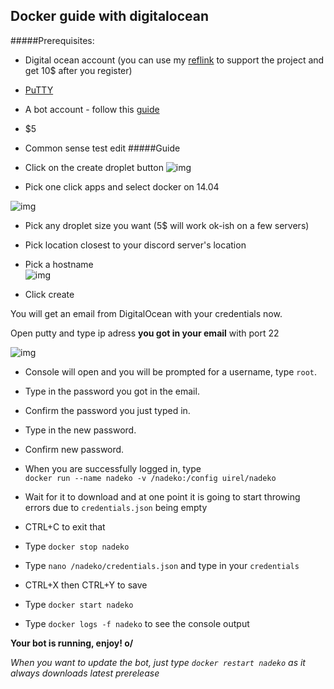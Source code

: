 ## Docker guide with digitalocean

#####Prerequisites:
- Digital ocean account (you can use my [reflink][reflink] to support the project and get 10$ after you register)
- [PuTTY][PuTTY] 
- A bot account - follow this [guide][guide]
- $5
- Common sense
test edit
#####Guide
- Click on the create droplet button
![img](http://i.imgur.com/g2ayOcC.png)

- Pick one click apps and select docker on 14.04 

![img](http://imgur.com/065Xkme.png)

- Pick any droplet size you want (5$ will work ok-ish on a few servers)
- Pick location closest to your discord server's location
- Pick a hostname  
![img](http://imgur.com/ifPKB6p.png)

- Click create 

You will get an email from DigitalOcean with your credentials now.

Open putty and type ip adress **you got in your email** with port 22  

![img](http://imgur.com/Mh5ehsh.png)

- Console will open and you will be prompted for a username, type `root`.  
- Type in the password you got in the email.  
- Confirm the password you just typed in.  
- Type in the new password.  
- Confirm new password.  

- When you are successfully logged in, type   
`docker run --name nadeko -v /nadeko:/config uirel/nadeko`

- Wait for it to download and at one point it is going to start throwing errors due to `credentials.json` being empty  
- CTRL+C to exit that  
- Type `docker stop nadeko`  
- Type `nano /nadeko/credentials.json` and type in your `credentials`  
- CTRL+X then CTRL+Y to save  
- Type `docker start nadeko`  
- Type `docker logs -f nadeko` to see the console output

**Your bot is running, enjoy! o/**

*When you want to update the bot, just type `docker restart nadeko` as it always downloads latest prerelease*

[reflink]: http://m.do.co/c/46b4d3d44795/
[PuTTY]: http://www.chiark.greenend.org.uk/~sgtatham/putty/download.html
[guide]: http://discord.kongslien.net/guide.html
